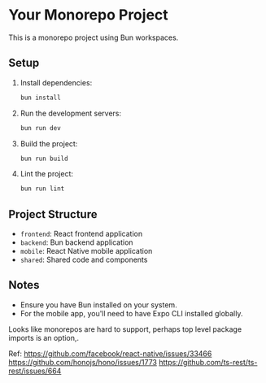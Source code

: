 # Your Monorepo Project

This is a monorepo project using Bun workspaces.

## Setup

1. Install dependencies:
   ```sh
   bun install
   ```

2. Run the development servers:
   ```sh
   bun run dev
   ```

3. Build the project:
   ```sh
   bun run build
   ```

4. Lint the project:
   ```sh
   bun run lint
   ```

## Project Structure

- `frontend`: React frontend application
- `backend`: Bun backend application
- `mobile`: React Native mobile application
- `shared`: Shared code and components

## Notes

- Ensure you have Bun installed on your system.
- For the mobile app, you'll need to have Expo CLI installed globally.

Looks like monorepos are hard to support, perhaps top level package imports is an option,. 

Ref: https://github.com/facebook/react-native/issues/33466 
https://github.com/honojs/hono/issues/1773
https://github.com/ts-rest/ts-rest/issues/664